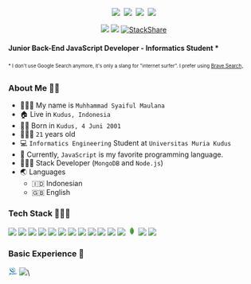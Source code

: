 <p align=center>
  <a href="https://instagram.com/syaifulmaula"><img height="30" src="https://upload.wikimedia.org/wikipedia/commons/e/e7/Instagram_logo_2016.svg"></a>&nbsp;
  <a href="https://youtube.com/channel/UC2qRLZ9KP-ZvmK6sVXMaoxw"><img height="30" src="https://upload.wikimedia.org/wikipedia/commons/a/a0/YouTube_social_red_circle_%282017%29.svg"></a>&nbsp;
  <a href="https://t.me/tfkhdyt"><img height="30" src="https://upload.wikimedia.org/wikipedia/commons/8/83/Telegram_2019_Logo.svg"></a>&nbsp;
  <a href="https://www.linkedin.com/in/muhammad-syaiful-maulana-985376239"><img height="30" src="https://upload.wikimedia.org/wikipedia/commons/8/81/LinkedIn_icon.svg"></a>
</p>
<p align="center">
  <img src="https://visitor-badge.laobi.icu/badge?page_id=tfkhdyt.tfkhdyt" />
  <a href="https://github.com/tfkhdyt"><img src="https://img.shields.io/github/followers/tfkhdyt?label=followers&style=social"/></a>
  <a href='https://stackshare.io/tfkhdyt/mn3'>
    <img src='http://img.shields.io/badge/tech-stack-0690fa.svg?style=flat' alt='StackShare' />
  </a>
</p>

#### Junior Back-End JavaScript Developer - Informatics Student \*

<sub><sup>\* I don't use Google Search anymore, it's only a slang for "internet surfer". I prefer using <a href="https://search.brave.com">Brave Search</a></sup></sub>.

### About Me 👨🏻

- 👨🏻‍💼 My name is `Muhhammad Syaiful Maulana`
- 🏠 Live in `Kudus, Indonesia`
- 👶🏻 Born in `Kudus, 4 Juni 2001`
- 🧍🏻‍♂️ `21` years old
- 💻 `Informatics Engineering` Student at `Universitas Muria Kudus`
- 🌟 Currently, `JavaScript` is my favorite programming language.
- 👨🏻‍💻 Stack Developer (`MongoDB` and `Node.js`)
- 🌏 Languages
  - 🇮🇩 Indonesian
  - 🇬🇧 English

### Tech Stack 👨🏻‍💻

<span>
  <img src="https://upload.wikimedia.org/wikipedia/commons/9/99/Unofficial_JavaScript_logo_2.svg" height="18" />    
  <img src="https://upload.wikimedia.org/wikipedia/commons/4/4c/Typescript_logo_2020.svg" height="18" />
  <img src="https://www.vectorlogo.zone/logos/reactjs/reactjs-icon.svg" height="18" />
  <img src="https://raw.githubusercontent.com/reduxjs/redux/master/logo/logo.svg" height="18" />
  <img src="https://upload.wikimedia.org/wikipedia/commons/1/10/Cib-next-js_%28CoreUI_Icons_v1.0.0%29.svg" height="18" />
  <img src="https://upload.wikimedia.org/wikipedia/commons/d/d5/Tailwind_CSS_Logo.svg" height="18" />
  <img src="https://upload.wikimedia.org/wikipedia/commons/b/b2/Bootstrap_logo.svg" height="18" />
  <img src="https://www.vectorlogo.zone/logos/nodejs/nodejs-icon.svg" height="18" />
  <img src="https://uxwing.com/wp-content/themes/uxwing/download/10-brands-and-social-media/expressjs.svg" height="18" />
  <img src="https://docs.nestjs.com/assets/logo-small.svg" height="18" />
  <img src="https://telegraf.js.org/media/logo.svg" height="18" />
  <img src="https://cdn.freebiesupply.com/logos/large/2x/linux-tux-1-logo-png-transparent.png" height="18" />
  <img src="images/icons/mongo.svg" height="18"/>
  <img src="https://mariadb.com/wp-content/uploads/2019/11/mariadb-logo-vertical_blue.svg" height="18"/>
  <img src="https://www.vectorlogo.zone/logos/postgresql/postgresql-icon.svg" height="18" />
</span>

### Basic Experience 📖

<span>
  <img src="images/icons/jquery.svg" height="18" />
  <img src="https://upload.wikimedia.org/wikipedia/commons/2/27/PHP-logo.svg" height="18" />\
</span>
